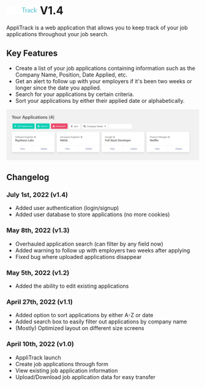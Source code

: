 # ![AppliTrack](dist/images/logo.png) V1.4

AppliTrack is a web application that allows you to keep track of your job applications throughout your job search.

## Key Features

- Create a list of your job applications containing information such as the Company Name, Position, Date Applied, etc.
- Get an alert to follow up with your employers if it's been two weeks or longer since the date you applied.
- Search for your applications by certain criteria.
- Sort your applications by either their applied date or alphabetically.

![applications screenshot](dist/images/applications.jpg)

## Changelog
### July 1st, 2022 (v1.4)
- Added user authentication (login/signup)
- Added user database to store applications (no more cookies)

### May 8th, 2022 (v1.3)
- Overhauled application search (can filter by any field now)
- Added warning to follow up with employers two weeks after applying
- Fixed bug where uploaded applications disappear

### May 5th, 2022 (v1.2)
- Added the ability to edit existing applications

### April 27th, 2022 (v1.1)
- Added option to sort applications by either A-Z or date
- Added search box to easily filter out applications by company name
- (Mostly) Optimized layout on different size screens

### April 10th, 2022 (v1.0)
- AppliTrack launch
- Create job applications through form
- View existing job application information
- Upload/Download job application data for easy transfer
